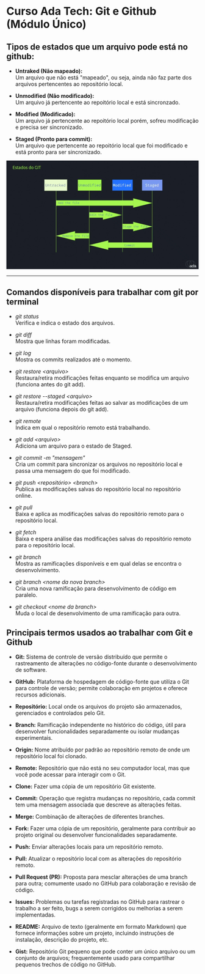 # Curso Ada Tech: Git e Github (Módulo Único)

## Tipos de estados que um arquivo pode está no github:

- **Untraked (Não mapeado):**  
    Um arquivo que não está "mapeado", ou seja, ainda não faz parte dos arquivos pertencentes ao repositório local.

- **Unmodified (Não modificado):**  
    Um arquivo já pertencente ao repoitório local e está sincronzado.

- **Modified (Modificado):**  
    Um arquivo já pertencente ao repoitório local porém, sofreu modificação e precisa ser sincronizado.

- **Staged (Pronto para commit):**  
    Um arquivo que pertencente ao repoitório local que foi modificado e está pronto para ser sincronizado.

![Alt text](estados-git.png)

---
## Comandos disponíveis para trabalhar com git por terminal

- *git status*  
    Verifica e indica o estado dos arquivos.

- *git diff*  
    Mostra que linhas foram modificadas.

- *git log*  
    Mostra os commits realizados até o momento.

- *git restore &lt;arquivo&gt;*  
    Restaura/retira modificações feitas enquanto se modifica um arquivo (funciona antes do git add).

- *git restore --staged &lt;arquivo&gt;*  
    Restaura/retira modificações feitas ao salvar as modificações de um arquivo (funciona depois do git add).

- *git remote*  
    Indica em qual o repositório remoto está trabalhando.

- *git add &lt;arquivo&gt;*  
    Adiciona um arquivo para o estado de Staged.

- *git commit -m "mensagem"*  
    Cria um commit para sincronizar os arquivos no repositório local e passa uma mensagem do que foi modificado.

- *git push &lt;repositório&gt; &lt;branch&gt;*  
    Publica as modificações salvas do repositório local no repositório online.

- *git pull*  
    Baixa e aplica as modificações salvas do repositório remoto para o repositório local.

- *git fetch*  
    Baixa e espera análise das modificações salvas do repositório remoto para o repositório local.

- *git branch*  
    Mostra as ramificações disponíveis e em qual delas se encontra o desenvolvimento.

- *git branch &lt;nome da nova branch&gt;*  
    Cria uma nova ramificação para desenvolvimento de código em paralelo.

- *git checkout &lt;nome da branch&gt;*  
    Muda o local de desenvolvimento de uma ramificação para outra.


## Principais termos usados ao trabalhar com Git e Github

- **Git:** Sistema de controle de versão distribuído que permite o rastreamento de alterações no código-fonte durante o desenvolvimento de software.

- **GitHub:** Plataforma de hospedagem de código-fonte que utiliza o Git para controle de versão; permite colaboração em projetos e oferece recursos adicionais.

- **Repositório:** Local onde os arquivos do projeto são armazenados, gerenciados e controlados pelo Git.

- **Branch:** Ramificação independente no histórico do código, útil para desenvolver funcionalidades separadamente ou isolar mudanças experimentais.

- **Origin:** Nome atribuído por padrão ao repositório remoto de onde um repositório local foi clonado.

- **Remote:** Repositório que não está no seu computador local, mas que você pode acessar para interagir com o Git.

- **Clone:** Fazer uma cópia de um repositório Git existente.

- **Commit:** Operação que registra mudanças no repositório, cada commit tem uma mensagem associada que descreve as alterações feitas.

- **Merge:** Combinação de alterações de diferentes branches.

- **Fork:** Fazer uma cópia de um repositório, geralmente para contribuir ao projeto original ou desenvolver funcionalidades separadamente.

- **Push:** Enviar alterações locais para um repositório remoto.

- **Pull:** Atualizar o repositório local com as alterações do repositório remoto.

- **Pull Request (PR):** Proposta para mesclar alterações de uma branch para outra; comumente usado no GitHub para colaboração e revisão de código.

- **Issues:** Problemas ou tarefas registradas no GitHub para rastrear o trabalho a ser feito, bugs a serem corrigidos ou melhorias a serem implementadas.

- **README:** Arquivo de texto (geralmente em formato Markdown) que fornece informações sobre um projeto, incluindo instruções de instalação, descrição do projeto, etc.

- **Gist:** Repositório Git pequeno que pode conter um único arquivo ou um conjunto de arquivos; frequentemente usado para compartilhar pequenos trechos de código no GitHub.
